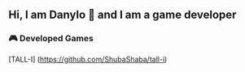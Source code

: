 ## Hi, I am Danylo 👋 and I am a game developer

### 🎮 Developed Games

[TALL-I] (https://github.com/ShubaShaba/tall-i)


<!--
**ShubaShaba/ShubaShaba** is a ✨ _special_ ✨ repository because its `README.md` (this file) appears on your GitHub profile.

Here are some ideas to get you started:

- 🔭 I’m currently working on ...
- 🌱 I’m currently learning ...
- 👯 I’m looking to collaborate on ...
- 🤔 I’m looking for help with ...
- 💬 Ask me about ...
- 📫 How to reach me: ...
- 😄 Pronouns: ...
- ⚡ Fun fact: ...
-->
